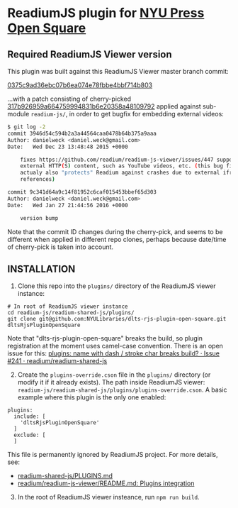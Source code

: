ReadiumJS plugin for [NYU Press Open Square](http://opensquare.nyupress.org/)
=============================================================================

## Required ReadiumJS Viewer version

This plugin was built against this ReadiumJS Viewer master branch commit:

[0375c9ad36ebc07b6ea074e78fbbe4bbf714b803](https://github.com/readium/readium-js-viewer/commit/0375c9ad36ebc07b6ea074e78fbbe4bbf714b803)

...with a patch consisting of cherry-picked [317b926959a664759994831b6e20358a48109792](https://github.com/readium/readium-js/commit/317b926959a664759994831b6e20358a48109792)
applied against sub-module `readium-js/`, in order to get bugfix for embedding external videos:

```bash
$ git log -2
commit 3946d54c594b2a3a44564caa0478b64b375a9aaa
Author: danielweck <daniel.weck@gmail.com>
Date:   Wed Dec 23 13:48:48 2015 +0000

    fixes https://github.com/readium/readium-js-viewer/issues/447 support for iframes with
    external HTTP(S) content, such as YouTube videos, etc. (this bug fix
    actualy also "protects" Readium against crashes due to external iframe@src
    references)

commit 9c341d64a9c14f81952c6caf015453bbef65d303
Author: danielweck <daniel.weck@gmail.com>
Date:   Wed Jan 27 21:44:56 2016 +0000

    version bump
```

Note that the commit ID changes during the cherry-pick, and seems to be different when applied in different repo clones, perhaps because date/time of cherry-pick is taken into account.

## INSTALLATION

1) Clone this repo into the `plugins/` directory of the ReadiumJS viewer instance:

```Shell
# In root of ReadiumJS viewer instance
cd readium-js/readium-shared-js/plugins/
git clone git@github.com:NYULibraries/dlts-rjs-plugin-open-square.git dltsRjsPluginOpenSquare
```

Note that "dlts-rjs-plugin-open-square" breaks the build, so plugin registration at
the moment uses camel-case convention.  There is an open issue for this:
[
   plugins: name with dash / stroke char breaks build? · Issue #241 · readium/readium-shared-js
](https://github.com/readium/readium-shared-js/issues/241)


2) Create the `plugins-override.cson` file in the `plugins/` directory (or modify it if it already exists).  The path inside ReadiumJS viewer: `readium-js/readium-shared-js/plugins/plugins-override.cson`.
A basic example where this plugin is the only one enabled:

```
plugins:
  include: [
    'dltsRjsPluginOpenSquare'
  ]
  exclude: [
  ]
```

This file is permanently ignored by ReadiumJS project.  For more details, see:
* [readium-shared-js/PLUGINS.md](https://github.com/readium/readium-shared-js/blob/master/PLUGINS.md)
* [readium/readium-js-viewer/README.md: Plugins integration](https://github.com/readium/readium-js-viewer/blob/master/README.md)

3) In the root of ReadiumJS viewer insteance, run `npm run build`.

